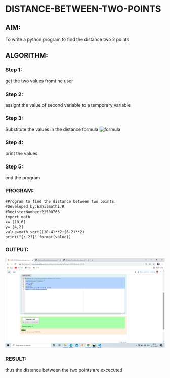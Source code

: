 # DISTANCE-BETWEEN-TWO-POINTS

## AIM:
To write a python program to find the distance two 2 points
## ALGORITHM:
### Step 1: 
 get the two values fromt he user
### Step 2: 
assignt the value of second variable to a temporary variable 
### Step 3: 
Substitute the values in the distance formula  ![formula](./formula.jpg)
### Step 4: 
print the values
### Step 5: 
end the program
### PROGRAM:
```
#Program to find the distance between two points.
#Developed by:Ezhilmathi.R
#RegisterNumber:21500766
import math
x= [10,6]
y= [4,2]
value=math.sqrt((10-4)**2+(6-2)**2)
print("{:.2f}".format(value))
```

### OUTPUT:
![output](./a.png)


### RESULT:
thus the distance between the two points are excecuted
